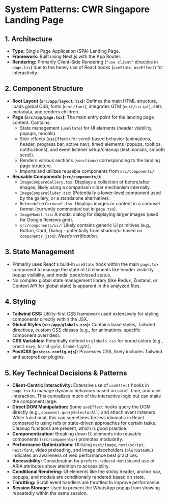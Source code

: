 # System Patterns: CWR Singapore Landing Page

## 1. Architecture

*   **Type:** Single Page Application (SPA) Landing Page.
*   **Framework:** Built using Next.js with the App Router.
*   **Rendering:** Primarily Client-Side Rendering (`"use client"` directive in `page.tsx`) due to the heavy use of React hooks (`useState`, `useEffect`) for interactivity.

## 2. Component Structure

*   **Root Layout (`src/app/layout.tsx`):** Defines the main HTML structure, loads global CSS, fonts (`next/font`), integrates GTM (`next/script`), sets metadata, and renders children.
*   **Page (`src/app/page.tsx`):** The main entry point for the landing page content. Contains:
    *   State management (`useState`) for UI elements (header visibility, popups, modals).
    *   Side effects (`useEffect`) for scroll-based behavior (animations, header, progress bar, active nav), timed elements (popups, tooltips, notifications), and event listener setup/cleanup (testimonials, smooth scroll).
    *   Renders various sections (`<section>`) corresponding to the landing page structure.
    *   Imports and utilizes reusable components from `src/components/`.
*   **Reusable Components (`src/components/`):**
    *   `ImageCompareGallery.tsx`: Displays a collection of before/after images, likely using a comparison slider mechanism internally.
    *   `ImageCompareSlider.tsx`: (Potentially a lower-level component used by the gallery, or a standalone alternative).
    *   `BeforeAfterCarousel.tsx`: Displays images or content in a carousel format (currently commented out in `page.tsx`).
    *   `ImageModal.tsx`: A modal dialog for displaying larger images (used for Google Reviews grid).
    *   `src/components/ui/`: Likely contains generic UI primitives (e.g., Button, Card, Dialog - potentially from shadcn/ui based on `components.json`). *Needs verification*.

## 3. State Management

*   Primarily uses React's built-in `useState` hook within the main `page.tsx` component to manage the state of UI elements like header visibility, popup visibility, and modal open/closed status.
*   No complex global state management library (like Redux, Zustand, or Context API for global state) is apparent in the analyzed files.

## 4. Styling

*   **Tailwind CSS:** Utility-first CSS framework used extensively for styling components directly within the JSX.
*   **Global Styles (`src/app/globals.css`):** Contains base styles, Tailwind directives, custom CSS classes (e.g., for animations, specific component overrides).
*   **CSS Variables:** Potentially defined in `globals.css` for brand colors (e.g., `brand-navy`, `brand-gold`, `brand-light`).
*   **PostCSS (`postcss.config.mjs`):** Processes CSS, likely includes Tailwind and autoprefixer plugins.

## 5. Key Technical Decisions & Patterns

*   **Client-Centric Interactivity:** Extensive use of `useEffect` hooks in `page.tsx` to manage dynamic behaviors based on scroll, time, and user interaction. This centralizes much of the interactive logic but can make the component large.
*   **Direct DOM Manipulation:** Some `useEffect` hooks query the DOM directly (e.g., `document.querySelectorAll`) and attach event listeners. While functional, this can sometimes be less idiomatic in React compared to using refs or state-driven approaches for certain tasks. Cleanup functions are present, which is good practice.
*   **Componentization:** Breaking down UI elements into reusable components (`src/components/`) promotes modularity.
*   **Performance Optimizations:** Utilizing `next/image`, `next/script`, `next/font`, video preloading, and image placeholders (`blurDataURL`) indicates an awareness of web performance best practices.
*   **Accessibility:** Consideration for `prefers-reduced-motion` and use of ARIA attributes show attention to accessibility.
*   **Conditional Rendering:** UI elements like the sticky header, anchor nav, popups, and modals are conditionally rendered based on state.
*   **Throttling:** Scroll event handlers are throttled to improve performance.
*   **Session Storage:** Used to prevent the WhatsApp popup from showing repeatedly within the same session. 